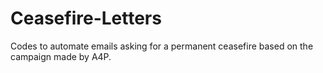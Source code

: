 # Ceasefire-Letters
Codes to automate emails asking for a permanent ceasefire based on the campaign made by A4P.
